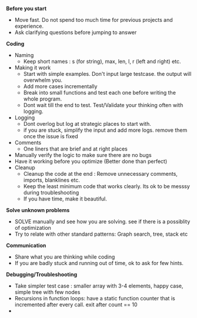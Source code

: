


  **Before you start**
  
  * Move fast. Do not spend too much time for previous projects and experience.
  * Ask clarifying questions before jumping to answer


  **Coding**
  * Naming
    * Keep short names : s (for string), max, len, l, r (left and right) etc. 
  * Making it work
    * Start with simple examples. Don't input large testcase. the output will overwhelm you.
    * Add more cases incrementally
    * Break into small functions and test each one before writing the whole program.
    * Dont wait till the end to test. Test/Validate your thinking often with logging.
  * Logging
    * Dont overlog but log at strategic places to start with.
    * if you are stuck, simplify the input and add more logs. remove them once the issue is fixed 
  * Comments
    * One liners that are brief and at right places 
  * Manually verify the logic to make sure there are no bugs
  * Have it working before you optimize (Better done than perfect)
  * Cleanup
     * Cleanup the code at the end : Remove unnecessary comments, imports, blanklines etc.
     * Keep the least minimum code that works clearly. Its ok to be messsy during troubleshooting
     * If you have time, make it beautiful.
   
**Solve unknown problems**
  * SOLVE manually and see how you are solving. see if there is a possiblity of optimization
  * Try to relate with other standard patterns: Graph search, tree, stack etc

**Communication**
  * Share what you are thinking while coding
  * If you are badly stuck and running out of time, ok to ask for few hints.

**Debugging/Troubleshooting**
  * Take simpler test case : smaller array with 3-4 elements, happy case, simple tree with few nodes
  * Recursions in function loops: have a static function counter that is incremented after every call. exit after count == 10
  * 
